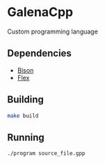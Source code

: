 # GalenaCpp

Custom programming language

## Dependencies

- [Bison](https://www.gnu.org/software/bison/)
- [Flex](https://www.gnu.org/software/flex/)

## Building

```bash
make build
```

## Running

```bash
./program source_file.gpp
```
